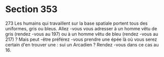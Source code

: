 # Section 353

273
Les humains qui travaillent sur la base spatiale portent tous des
uniformes, gris ou bleus. Allez -vous vous adresser à un homme
vêtu de gris (rendez -vous au 197) ou à un homme vêtu de bleu
(rendez -vous au 217) ? Mais peut -être préférez -vous prendre une
épée là où vous serez certain d'en trouver une : sui un Arcadien ?
Rendez -vous dans ce cas au 16.